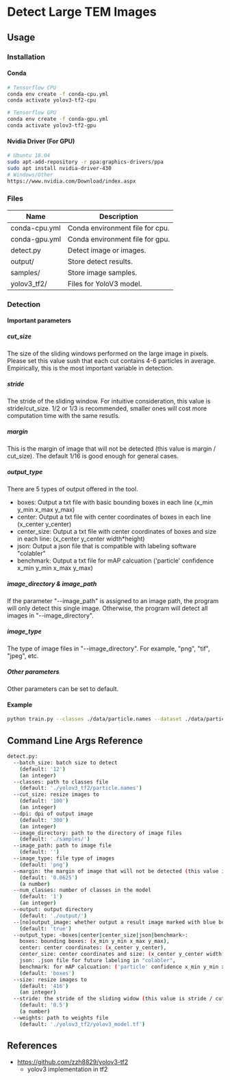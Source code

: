 # Detect Large TEM Images

## Usage

### Installation

#### Conda 

```bash
# Tensorflow CPU
conda env create -f conda-cpu.yml
conda activate yolov3-tf2-cpu

# Tensorflow GPU
conda env create -f conda-gpu.yml
conda activate yolov3-tf2-gpu
```

#### Nvidia Driver (For GPU)

```bash
# Ubuntu 18.04
sudo apt-add-repository -r ppa:graphics-drivers/ppa
sudo apt install nvidia-driver-430
# Windows/Other
https://www.nvidia.com/Download/index.aspx
```

### Files

| Name          | Description                     |
| ------------- | ------------------------------- |
| conda-cpu.yml | Conda environment file for cpu. |
| conda-gpu.yml | Conda environment file for gpu. |
| detect.py     | Detect image or images.         |
| output/       | Store detect results.           |
| samples/      | Store image samples.            |
| yolov3_tf2/   | Files for YoloV3 model.         |

### Detection

#### Important parameters

##### cut_size

The size of the sliding windows performed on the large image in pixels. Please set this value sush that each cut contains 4-6 particles in average. Empirically, this is the most important variable in detection. 

##### stride

The stride of the sliding window. For intuitive consideration, this value is stride/cut_size. 1/2 or 1/3 is recommended, smaller ones will cost more computation time with the same resutls. 

##### margin

This is the margin of image that will not be detected (this value is margin / cut_size). The default 1/16 is good enough for general cases. 

##### output_type

There are 5 types of output offered in the tool. 

- boxes: Output a txt file with basic bounding boxes in each line (x_min y_min x_max y_max)
- center: Output a txt file with center coordinates of boxes in each line (x_center y_center)
- center_size: Output a txt file with center coordinates of boxes and size in each line: (x_center y_center width*height)
- json: Output a json file that is compatible with labeling software "colabler"
- benchmark: Output a txt file for mAP calcuation ('particle' confidence x_min y_min x_max y_max)

##### image_directory & image_path

If the parameter "--image_path" is assigned to an image path, the program will only detect this single image. Otherwise, the program will detect all images in "--image_directory".

##### image_type

The type of image files in "--image_directory". For example, "png", "tif", "jpeg", etc. 

##### Other parameters

Other parameters can be set to default.

#### Example 

```bash
python train.py --classes ./data/particle.names --dataset ./data/particle_train.tfrecord --val_dataset ./data/particle_val.tfrecord --epochs 25 --learning_rate 1e-4 --num_classes 1 --transfer darknet --weights ./checkpoints/yolov3.tf --weights_num_classes 80
```

## Command Line Args Reference

```bash
detect.py:
  --batch_size: batch size to detect
    (default: '12')
    (an integer)
  --classes: path to classes file
    (default: './yolov3_tf2/particle.names')
  --cut_size: resize images to
    (default: '100')
    (an integer)
  --dpi: dpi of output image
    (default: '300')
    (an integer)
  --image_directory: path to the directory of image files
    (default: './samples/')
  --image_path: path to image file
    (default: '')
  --image_type: file type of images
    (default: 'png')
  --margin: the margin of image that will not be detected (this value is margin / cut_size)
    (default: '0.0625')
    (a number)
  --num_classes: number of classes in the model
    (default: '1')
    (an integer)
  --output: output directory
    (default: './output/')
  --[no]output_image: whether output a result image marked with blue boxes
    (default: 'true')
  --output_type: <boxes|center|center_size|json|benchmark>: 
    boxes: bounding boxes: (x_min y_min x_max y_max),
    center: center coordinates: (x_center y_center), 
    center_size: center coordinates and size: (x_center y_center width*height), 
    json: .json file for future labeling in "colabler", 
    benchmark: for mAP calcuation: ('particle' confidence x_min y_min x_max y_max)
    (default: 'boxes')
  --size: resize images to
    (default: '416')
    (an integer)
  --stride: the stride of the sliding widow (this value is stride / cut_size)
    (default: '0.5')
    (a number)
  --weights: path to weights file
    (default: './yolov3_tf2/yolov3_model.tf')
```


## References

- https://github.com/zzh8829/yolov3-tf2
    - yolov3 implementation in tf2
